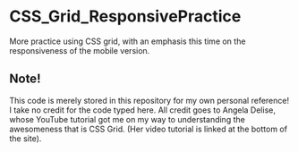 # CSS_Grid_ResponsivePractice
More practice using CSS grid, with an emphasis this time on the responsiveness of the mobile version.

## Note!
This code is merely stored in this repository for my own personal reference! I take no credit for the code typed here. All credit goes to Angela Delise, whose YouTube tutorial got me on my way to understanding the awesomeness that is CSS Grid. (Her video tutorial is linked at the bottom of the site).
